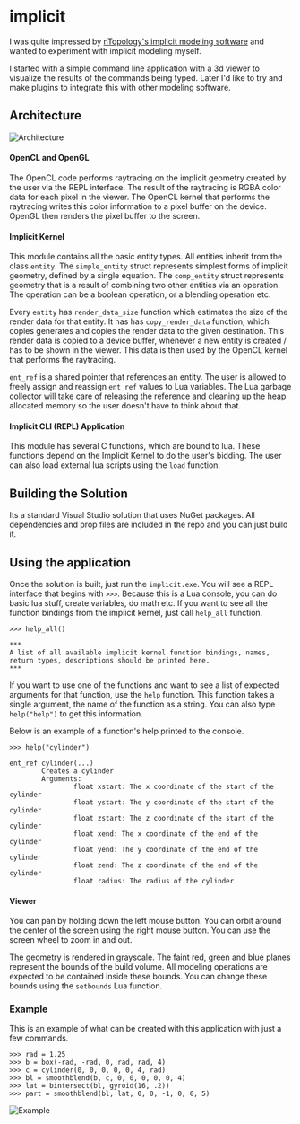 # implicit

I was quite impressed by [nTopology's implicit modeling
software](https://ntopology.com/) and wanted to experiment with
implicit modeling myself.

I started with a simple command line application with a 3d viewer to
visualize the results of the commands being typed. Later I'd like to
try and make plugins to integrate this with other modeling software.

## Architecture

![Architecture](architecture.png)

#### OpenCL and OpenGL

The OpenCL code performs raytracing on the implicit geometry created
by the user via the REPL interface. The result of the raytracing is
RGBA color data for each pixel in the viewer. The OpenCL kernel that
performs the raytracing writes this color information to a pixel
buffer on the device. OpenGL then renders the pixel buffer to the
screen.

#### Implicit Kernel ####

This module contains all the basic entity types. All entities inherit
from the class `entity`. The `simple_entity` struct represents simplest
forms of implicit geometry, defined by a single equation. The
`comp_entity` struct represents geometry that is a result of combining
two other entities via an operation. The operation can be a boolean
operation, or a blending operation etc.

Every `entity` has `render_data_size` function which estimates the
size of the render data for that entity. It has has `copy_render_data`
function, which copies generates and copies the render data to the
given destination. This render data is copied to a device buffer,
whenever a new entity is created / has to be shown in the viewer. This
data is then used by the OpenCL kernel that performs the raytracing.

`ent_ref` is a shared pointer that references an entity. The user is
allowed to freely assign and reassign `ent_ref` values to Lua
variables. The Lua garbage collector will take care of releasing the
reference and cleaning up the heap allocated memory so the user
doesn't have to think about that.

#### Implicit CLI (REPL) Application ####

This module has several C functions, which are bound to lua. These
functions depend on the Implicit Kernel to do the user's bidding.
The user can also load external lua scripts using the `load`
function.

## Building the Solution ##

Its a standard Visual Studio solution that uses NuGet
packages. All dependencies and prop files are included in the repo and
you can just build it.

## Using the application ##

Once the solution is built, just run the `implicit.exe`. You will see
a REPL interface that begins with `>>>`. Because this is a Lua
console, you can do basic lua stuff, create variables, do math etc. If
you want to see all the function bindings from the implicit kernel,
just call `help_all` function.

```
>>> help_all()

***
A list of all available implicit kernel function bindings, names,
return types, descriptions should be printed here.
***
```

If you want to use one of the functions and want to see a list of
expected arguments for that function, use the `help` function. This
function takes a single argument, the name of the function as a
string. You can also type `help("help")` to get this information.

Below is an example of a function's help printed to the console.

```
>>> help("cylinder")

ent_ref cylinder(...)
        Creates a cylinder
        Arguments:
                float xstart: The x coordinate of the start of the cylinder
                float ystart: The y coordinate of the start of the cylinder
                float zstart: The z coordinate of the start of the cylinder
                float xend: The x coordinate of the end of the cylinder
                float yend: The y coordinate of the end of the cylinder
                float zend: The z coordinate of the end of the cylinder
                float radius: The radius of the cylinder
```

#### Viewer ####

You can pan by holding down the left mouse button. You can orbit
around the center of the screen using the right mouse button. You can
use the screen wheel to zoom in and out.

The geometry is rendered in grayscale. The faint red, green and blue
planes represent the bounds of the build volume. All modeling
operations are expected to be contained inside these bounds. You can
change these bounds using the `setbounds` Lua function.

### Example

This is an example of what can be created with this application with
just a few commands.

```
>>> rad = 1.25
>>> b = box(-rad, -rad, 0, rad, rad, 4)
>>> c = cylinder(0, 0, 0, 0, 0, 4, rad)
>>> bl = smoothblend(b, c, 0, 0, 0, 0, 0, 4)
>>> lat = bintersect(bl, gyroid(16, .2))
>>> part = smoothblend(bl, lat, 0, 0, -1, 0, 0, 5)
```

![Example](example.png)
